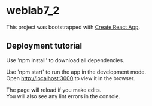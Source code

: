# weblab7_2

This project was bootstrapped with [Create React App](https://github.com/facebook/create-react-app).

## Deployment tutorial

Use 'npm install' to download all dependencies.

Use 'npm start' to run the app in the development mode.<br />
Open [http://localhost:3000](http://localhost:3000) to view it in the browser.

The page will reload if you make edits.<br />
You will also see any lint errors in the console.
